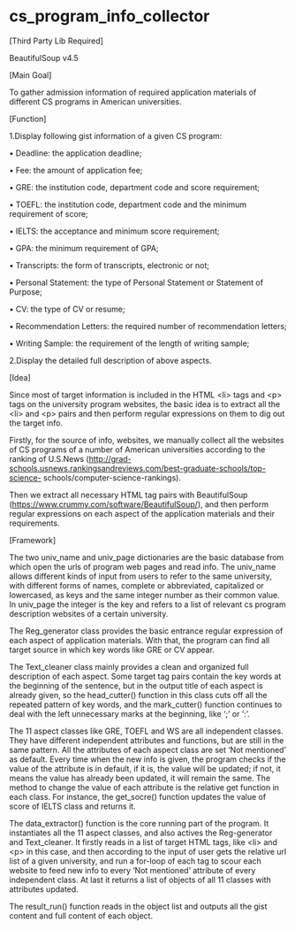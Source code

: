 # cs_program_info_collector

[Third Party Lib Required]

BeautifulSoup v4.5

[Main Goal]

To gather admission information of required application materials of different CS programs in American universities.

[Function]

1.Display following gist information of a given CS program:

• Deadline: the application deadline;

• Fee: the amount of application fee;

• GRE: the institution code, department code and score requirement;

• TOEFL: the institution code, department code and the minimum requirement of score; 

• IELTS: the acceptance and minimum score requirement;

• GPA: the minimum requirement of GPA;

• Transcripts: the form of transcripts, electronic or not;

• Personal Statement: the type of Personal Statement or Statement of Purpose; 

• CV: the type of CV or resume;

• Recommendation Letters: the required number of recommendation letters;

• Writing Sample: the requirement of the length of writing sample;

2.Display the detailed full description of above aspects.

[Idea]

Since most of target information is included in the HTML \<li> tags and \<p> tags on the university program websites, the basic idea is to extract all the \<li> and \<p> pairs and then perform regular expressions on them to dig out the target info.

Firstly, for the source of info, websites, we manually collect all the websites of CS programs of a number of American universities according to the ranking of U.S.News (http://grad-schools.usnews.rankingsandreviews.com/best-graduate-schools/top-science- schools/computer-science-rankings).

Then we extract all necessary HTML tag pairs with BeautifulSoup (https://www.crummy.com/software/BeautifulSoup/), and then perform regular expressions on each aspect of the application materials and their requirements.

[Framework]

The two univ_name and univ_page dictionaries are the basic database from which open the urls of program web pages and read info. The univ_name allows different kinds of input from users to refer to the same university, with different forms of names, complete or abbreviated, capitalized or lowercased, as keys and the same integer number as their common value. In univ_page the integer is the key and refers to a list of relevant cs program description websites of a certain university.

The Reg_generator class provides the basic entrance regular expression of each aspect of application materials. With that, the program can find all target source in which key words like GRE or CV appear.

The Text_cleaner class mainly provides a clean and organized full description of each aspect. Some target tag pairs contain the key words at the beginning of the sentence, but in the output title of each aspect is already given, so the head_cutter() function in this class cuts off all the repeated pattern of key words, and the mark_cutter() function continues to deal with the left unnecessary marks at the beginning, like ‘;’ or ‘:’.

The 11 aspect classes like GRE, TOEFL and WS are all independent classes. They have different independent attributes and functions, but are still in the same pattern. All the attributes of each aspect class are set ‘Not mentioned’ as default. Every time when the new info is given, the program checks if the value of the attribute is in default, if it is, the value will be updated; if not, it means the value has already been updated, it will remain the same. The method to change the value of each attribute is the relative get function in each class. For instance, the get_socre() function updates the value of score of IELTS class and returns it.

The data_extractor() function is the core running part of the program. It instantiates all the 11 aspect classes, and also actives the Reg-generator and Text_cleaner. It firstly reads in a list of target HTML tags, like \<li> and \<p> in this case, and then according to the input of user gets the relative url list of a given university, and run a for-loop of each tag to scour each website to feed new info to every ‘Not mentioned’ attribute of every independent class. At last it returns a list of objects of all 11 classes with attributes updated.

The result_run() function reads in the object list and outputs all the gist content and full content of each object.
